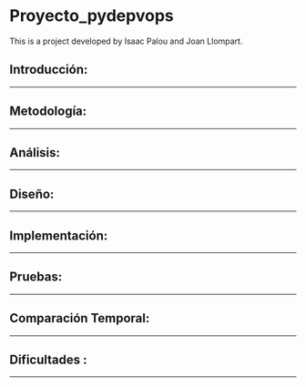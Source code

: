 # Proyecto_pydepvops
This is a project developed by Isaac Palou and Joan Llompart.
## Introducción:

-----------

## Metodología:



---------------------------

## Análisis:

-------------


## Diseño:

-----------

## Implementación:

-----------


## Pruebas:

-----------

## Comparación Temporal:

-----------

## Dificultades :


-----------
